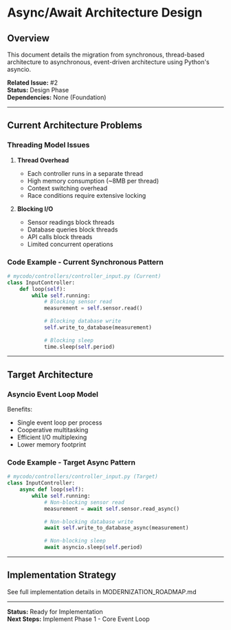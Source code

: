 # Async/Await Architecture Design

## Overview

This document details the migration from synchronous, thread-based architecture to asynchronous, event-driven architecture using Python's asyncio.

**Related Issue:** #2  
**Status:** Design Phase  
**Dependencies:** None (Foundation)

---

## Current Architecture Problems

### Threading Model Issues

1. **Thread Overhead**
   - Each controller runs in a separate thread
   - High memory consumption (~8MB per thread)
   - Context switching overhead
   - Race conditions require extensive locking

2. **Blocking I/O**
   - Sensor readings block threads
   - Database queries block threads
   - API calls block threads
   - Limited concurrent operations

### Code Example - Current Synchronous Pattern

```python
# mycodo/controllers/controller_input.py (Current)
class InputController:
    def loop(self):
        while self.running:
            # Blocking sensor read
            measurement = self.sensor.read()
            
            # Blocking database write
            self.write_to_database(measurement)
            
            # Blocking sleep
            time.sleep(self.period)
```

---

## Target Architecture

### Asyncio Event Loop Model

Benefits:
- Single event loop per process
- Cooperative multitasking
- Efficient I/O multiplexing
- Lower memory footprint

### Code Example - Target Async Pattern

```python
# mycodo/controllers/controller_input.py (Target)
class InputController:
    async def loop(self):
        while self.running:
            # Non-blocking sensor read
            measurement = await self.sensor.read_async()
            
            # Non-blocking database write
            await self.write_to_database_async(measurement)
            
            # Non-blocking sleep
            await asyncio.sleep(self.period)
```

---

## Implementation Strategy

See full implementation details in MODERNIZATION_ROADMAP.md

---

**Status:** Ready for Implementation  
**Next Steps:** Implement Phase 1 - Core Event Loop
